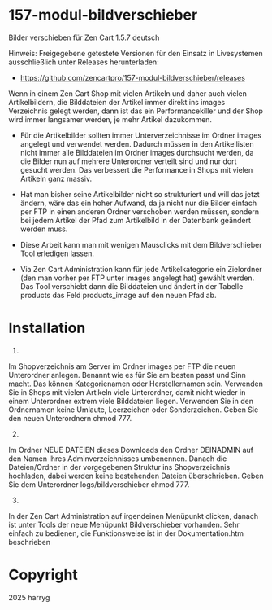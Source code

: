 # 157-modul-bildverschieber
Bilder verschieben für Zen Cart 1.5.7 deutsch

Hinweis: 
Freigegebene getestete Versionen für den Einsatz in Livesystemen ausschließlich unter Releases herunterladen:
* https://github.com/zencartpro/157-modul-bildverschieber/releases

Wenn in einem Zen Cart Shop mit vielen Artikeln und daher auch vielen Artikelbildern, die Bilddateien der Artikel immer direkt ins images Verzeichnis gelegt werden, dann ist das ein Performancekiller und der Shop wird immer langsamer werden, je mehr Artikel dazukommen.

* Für die Artikelbilder sollten immer Unterverzeichnisse im Ordner images angelegt und verwendet werden. Dadurch müssen in den Artikellisten nicht immer alle Bilddateien im Ordner images durchsucht werden, da die Bilder nun auf mehrere Unterordner verteilt sind und nur dort gesucht werden.
Das verbessert die Performance in Shops mit vielen Artikeln ganz massiv.

* Hat man bisher seine Artikelbilder nicht so strukturiert und will das jetzt ändern, wäre das ein hoher Aufwand, da ja nicht nur die Bilder einfach per FTP in einen anderen Ordner verschoben werden müssen, sondern bei jedem Artikel der Pfad zum Artikelbild in der Datenbank geändert werden muss.

* Diese Arbeit kann man mit wenigen Mausclicks mit dem Bildverschieber Tool erledigen lassen.

* Via Zen Cart Administration kann für jede Artikelkategorie ein Zielordner (den man vorher per FTP unter images angelegt hat) gewählt werden. Das Tool verschiebt dann die Bilddateien und ändert in der Tabelle products das Feld products_image auf den neuen Pfad ab.

# Installation

1)
Im Shopverzeichnis am Server im Ordner images per FTP die neuen Unterordner anlegen.
Benannt wie es für Sie am besten passt und Sinn macht. Das können Kategorienamen oder Herstellernamen sein. 
Verwenden Sie in Shops mit vielen Artikeln viele Unterordner, damit nicht wieder in einem Unterordner extrem viele Bilddateien liegen.
Verwenden Sie in den Ordnernamen keine Umlaute, Leerzeichen oder Sonderzeichen.
Geben Sie den neuen Unterordnern chmod 777.

2)
Im Ordner NEUE DATEIEN dieses Downloads den Ordner DEINADMIN auf den Namen Ihres Adminverzeichnisses umbenennen.
Danach die Dateien/Ordner in der vorgegebenen Struktur ins Shopverzeichnis hochladen, dabei werden keine bestehenden Dateien überschrieben.
Geben Sie dem Unterordner logs/bildverschieber chmod 777.

3)
In der Zen Cart Administration auf irgendeinen Menüpunkt clicken, danach ist unter Tools der neue Menüpunkt Bildverschieber vorhanden.
Sehr einfach zu bedienen, die Funktionsweise ist in der Dokumentation.htm beschrieben

# Copyright 
2025 harryg

